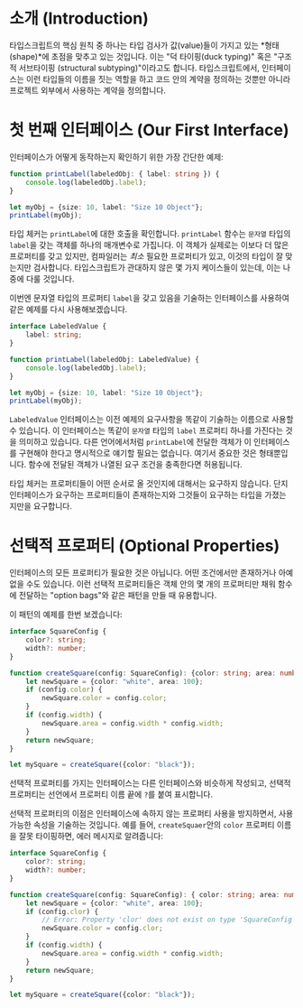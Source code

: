 # 소개 (Introduction)

타입스크립트의 핵심 원칙 중 하나는 타입 검사가 값(value)들이 가지고 있는 *형태(shape)*에 초점을 맞추고 있는 것입니다.
이는 "덕 타이핑(duck typing)" 혹은 "구조적 서브타이핑 (structural subtyping)"이라고도 합니다.
타입스크립트에서, 인터페이스는 이런 타입들의 이름을 짓는 역할을 하고 코드 안의 계약을 정의하는 것뿐만 아니라 프로젝트 외부에서 사용하는 계약을 정의합니다.

# 첫 번째 인터페이스 (Our First Interface)

인터페이스가 어떻게 동작하는지 확인하기 위한 가장 간단한 예제:

```ts
function printLabel(labeledObj: { label: string }) {
    console.log(labeledObj.label);
}

let myObj = {size: 10, label: "Size 10 Object"};
printLabel(myObj);
```

타입 체커는 `printLabel`에 대한 호출을 확인합니다.
`printLabel` 함수는 `문자열` 타입의 `label`을 갖는 객체를 하나의 매개변수로 가집니다.
이 객체가 실제로는 이보다 더 많은 프로퍼티를 갖고 있지만, 컴파일러는 *최소* 필요한 프로퍼티가 있고, 이것의 타입이 잘 맞는지만 검사합니다.
타입스크립트가 관대하지 않은 몇 가지 케이스들이 있는데, 이는 나중에 다룰 것입니다.

이번엔 문자열 타입의 프로퍼티 `label`을 갖고 있음을 기술하는 인터페이스를 사용하여 같은 예제를 다시 사용해보겠습니다.

```ts
interface LabeledValue {
    label: string;
}

function printLabel(labeledObj: LabeledValue) {
    console.log(labeledObj.label);
}

let myObj = {size: 10, label: "Size 10 Object"};
printLabel(myObj);
```

`LabeledValue` 인터페이스는 이전 예제의 요구사항을 똑같이 기술하는 이름으로 사용할 수 있습니다.
이 인터페이스는 똑같이 `문자열` 타입의 `label` 프로퍼티 하나를 가진다는 것을 의미하고 있습니다.
다른 언어에서처럼 `printLabel`에 전달한 객체가 이 인터페이스를 구현해야 한다고 명시적으로 얘기할 필요는 없습니다.
여기서 중요한 것은 형태뿐입니다. 함수에 전달된 객체가 나열된 요구 조건을 충족한다면 허용됩니다.

타입 체커는 프로퍼티들이 어떤 순서로 올 것인지에 대해서는 요구하지 않습니다. 단지 인터페이스가 요구하는 프로퍼티들이 존재하는지와 그것들이 요구하는 타입을 가졌는지만을 요구합니다.

# 선택적 프로퍼티 (Optional Properties)

인터페이스의 모든 프로퍼티가 필요한 것은 아닙니다.
어떤 조건에서만 존재하거나 아예 없을 수도 있습니다.
이런 선택적 프로퍼티들은 객체 안의 몇 개의 프로퍼티만 채워 함수에 전달하는 "option bags"와 같은 패턴을 만들 때 유용합니다.

이 패턴의 예제를 한번 보겠습니다:

```ts
interface SquareConfig {
    color?: string;
    width?: number;
}

function createSquare(config: SquareConfig): {color: string; area: number} {
    let newSquare = {color: "white", area: 100};
    if (config.color) {
        newSquare.color = config.color;
    }
    if (config.width) {
        newSquare.area = config.width * config.width;
    }
    return newSquare;
}

let mySquare = createSquare({color: "black"});
```

선택적 프로퍼티를 가지는 인터페이스는 다른 인터페이스와 비슷하게 작성되고, 선택적 프로퍼티는 선언에서 프로퍼티 이름 끝에 `?`를 붙여 표시합니다.

선택적 프로퍼티의 이점은 인터페이스에 속하지 않는 프로퍼티 사용을 방지하면서, 사용 가능한 속성을 기술하는 것입니다.
예를 들어, `createSquaer`안의 `color` 프로퍼티 이름을 잘못 타이핑하면, 에러 메시지로 알려줍니다:

```ts
interface SquareConfig {
    color?: string;
    width?: number;
}

function createSquare(config: SquareConfig): { color: string; area: number } {
    let newSquare = {color: "white", area: 100};
    if (config.clor) {
        // Error: Property 'clor' does not exist on type 'SquareConfig'
        newSquare.color = config.clor;
    }
    if (config.width) {
        newSquare.area = config.width * config.width;
    }
    return newSquare;
}

let mySquare = createSquare({color: "black"});
```